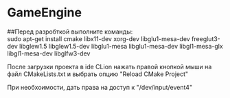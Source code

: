 # GameEngine

##Перед разробткой выполните команды: <br>
sudo apt-get install cmake libx11-dev xorg-dev libglu1-mesa-dev freeglut3-dev libglew1.5 libglew1.5-dev libglu1-mesa libglu1-mesa-dev libgl1-mesa-glx libgl1-mesa-dev libglfw3-dev

После загрузки проекта в ide CLion нажать правой кнопкой мыши на файл CMakeLists.txt и выбрать опцию "Reload CMake Project"

При необхоимости, дать права на доступ к "/dev/input/event4"
